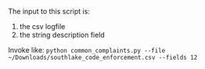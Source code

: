 The input to this script is:
1. the csv logfile
2. the string description field

Invoke like:
`python common_complaints.py --file ~/Downloads/southlake_code_enforcement.csv --fields 12`
  
